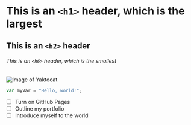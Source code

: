 # This is an `<h1>` header, which is the largest
## This is an `<h2>` header
###### This is an `<h6>` header, which is the smallest 
![Image of Yaktocat](https://octodex.github.com/images/yaktocat.png)
``` javascript
var myVar = "Hello, world!";
```
- [ ] Turn on GitHub Pages
- [ ] Outline my portfolio
- [ ] Introduce myself to the world
```
